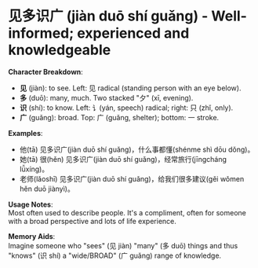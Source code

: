 # **见多识广 (jiàn duō shí guǎng) - Well-informed; experienced and knowledgeable**

**Character Breakdown**:  
- **见** (jiàn): to see. Left: 见 radical (standing person with an eye below).  
- **多** (duō): many, much. Two stacked "夕" (xī, evening).  
- **识** (shí): to know. Left: 讠(yán, speech) radical; right: 只 (zhǐ, only).  
- **广** (guǎng): broad. Top: 广 (guǎng, shelter); bottom: 一 stroke.

**Examples**:  
- 他(tā) 见多识广(jiàn duō shí guǎng)，什么事都懂(shénme shì dōu dǒng)。  
- 她(tā) 很(hěn) 见多识广(jiàn duō shí guǎng)，经常旅行(jīngcháng lǚxíng)。  
- 老师(lǎoshī) 见多识广(jiàn duō shí guǎng)，给我们很多建议(gěi wǒmen hěn duō jiànyì)。

**Usage Notes**:  
Most often used to describe people. It's a compliment, often for someone with a broad perspective and lots of life experience.

**Memory Aids**:  
Imagine someone who "sees" (见 jiàn) "many" (多 duō) things and thus "knows" (识 shí) a "wide/BROAD" (广 guǎng) range of knowledge.
